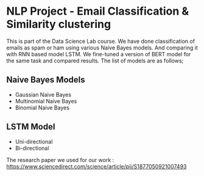 # NLP Project - Email Classification & Similarity clustering
This is part of the Data Science Lab course. We have done classification of emails as spam or ham using various Naive Bayes models. And comparing it 
with RNN based model LSTM. We fine-tuned a version of BERT model for the same task and compared results. The list of models are as follows;

## Naive Bayes Models
- Gaussian Naive Bayes
- Multinomial Naive Bayes
- Binomial Naive Bayes

## LSTM Model
- Uni-directional
- Bi-directional

The research paper we used for our work : 
https://www.sciencedirect.com/science/article/pii/S1877050921007493

